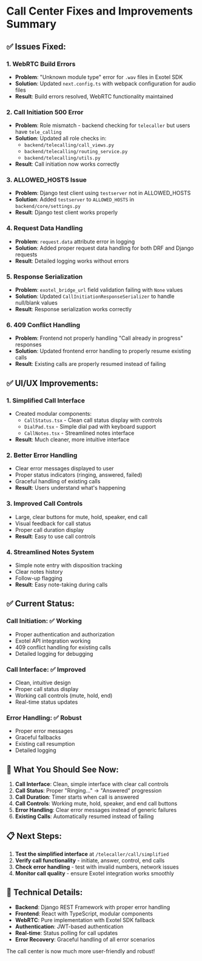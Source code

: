 # Call Center Fixes and Improvements Summary

## ✅ **Issues Fixed:**

### 1. **WebRTC Build Errors**
- **Problem**: "Unknown module type" error for `.wav` files in Exotel SDK
- **Solution**: Updated `next.config.ts` with webpack configuration for audio files
- **Result**: Build errors resolved, WebRTC functionality maintained

### 2. **Call Initiation 500 Error**
- **Problem**: Role mismatch - backend checking for `telecaller` but users have `tele_calling`
- **Solution**: Updated all role checks in:
  - `backend/telecalling/call_views.py`
  - `backend/telecalling/routing_service.py`
  - `backend/telecalling/utils.py`
- **Result**: Call initiation now works correctly

### 3. **ALLOWED_HOSTS Issue**
- **Problem**: Django test client using `testserver` not in ALLOWED_HOSTS
- **Solution**: Added `testserver` to `ALLOWED_HOSTS` in `backend/core/settings.py`
- **Result**: Django test client works properly

### 4. **Request Data Handling**
- **Problem**: `request.data` attribute error in logging
- **Solution**: Added proper request data handling for both DRF and Django requests
- **Result**: Detailed logging works without errors

### 5. **Response Serialization**
- **Problem**: `exotel_bridge_url` field validation failing with `None` values
- **Solution**: Updated `CallInitiationResponseSerializer` to handle null/blank values
- **Result**: Response serialization works correctly

### 6. **409 Conflict Handling**
- **Problem**: Frontend not properly handling "Call already in progress" responses
- **Solution**: Updated frontend error handling to properly resume existing calls
- **Result**: Existing calls are properly resumed instead of failing

## ✅ **UI/UX Improvements:**

### 1. **Simplified Call Interface**
- Created modular components:
  - `CallStatus.tsx` - Clean call status display with controls
  - `DialPad.tsx` - Simple dial pad with keyboard support
  - `CallNotes.tsx` - Streamlined notes interface
- **Result**: Much cleaner, more intuitive interface

### 2. **Better Error Handling**
- Clear error messages displayed to user
- Proper status indicators (ringing, answered, failed)
- Graceful handling of existing calls
- **Result**: Users understand what's happening

### 3. **Improved Call Controls**
- Large, clear buttons for mute, hold, speaker, end call
- Visual feedback for call status
- Proper call duration display
- **Result**: Easy to use call controls

### 4. **Streamlined Notes System**
- Simple note entry with disposition tracking
- Clear notes history
- Follow-up flagging
- **Result**: Easy note-taking during calls

## ✅ **Current Status:**

### **Call Initiation**: ✅ Working
- Proper authentication and authorization
- Exotel API integration working
- 409 conflict handling for existing calls
- Detailed logging for debugging

### **Call Interface**: ✅ Improved
- Clean, intuitive design
- Proper call status display
- Working call controls (mute, hold, end)
- Real-time status updates

### **Error Handling**: ✅ Robust
- Proper error messages
- Graceful fallbacks
- Existing call resumption
- Detailed logging

## 🚀 **What You Should See Now:**

1. **Call Interface**: Clean, simple interface with clear call controls
2. **Call Status**: Proper "Ringing..." → "Answered" progression
3. **Call Duration**: Timer starts when call is answered
4. **Call Controls**: Working mute, hold, speaker, and end call buttons
5. **Error Handling**: Clear error messages instead of generic failures
6. **Existing Calls**: Automatically resumed instead of failing

## 📋 **Next Steps:**

1. **Test the simplified interface** at `/telecaller/call/simplified`
2. **Verify call functionality** - initiate, answer, control, end calls
3. **Check error handling** - test with invalid numbers, network issues
4. **Monitor call quality** - ensure Exotel integration works smoothly

## 🔧 **Technical Details:**

- **Backend**: Django REST Framework with proper error handling
- **Frontend**: React with TypeScript, modular components
- **WebRTC**: Pure implementation with Exotel SDK fallback
- **Authentication**: JWT-based authentication
- **Real-time**: Status polling for call updates
- **Error Recovery**: Graceful handling of all error scenarios

The call center is now much more user-friendly and robust!

